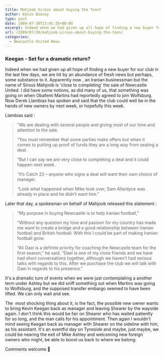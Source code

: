 ```yaml
---
title: Mahjoob Sirous about buying the Toon?
author: Kevin Doocey
type: post
date: 2009-07-30T13:01:35+00:00
excerpt: Indeed when we had given up all hope of finding a new buyer for our club in the last few days, we are hit by an
url: /2009/07/30/mahjoob-sirous-about-buying-the-toon/
categories:
  - Newcastle United News
---
```


### Keegan - Set for a dramatic return?

Indeed when we had given up all hope of finding a new buyer for our club in the last few days, we are hit by an abundance of fresh news but perhaps, some substance to it. Apparently now , an Iranian businessman but the name of Sirous Mahjoob is 'close to completing' the sale of Newcastle United. I did have some notions, as did many of us, that something was going on when Obafemi Martins had reportedly agreed to join Wolfsburg. Now Derek Llambias has spoken and said that the club could well be in the hands of new owners by next week, or hopefully this week.

Llambias said :

> “We are dealing with several people and giving most of our time and attention to the sale.
>
> “You must remember that some parties make offers but when it comes to putting up proof of funds they are a long way from sealing a deal.
>
> “But I can say we are very close to completing a deal and it could happen next week.
>
> “It’s Catch 22 – anyone who signs a deal will want their own choice of manager.
>
> “Look what happened when Mike took over, Sam Allardyce was already in place and he didn’t want him.”

Later that day, a spokesman on behalf of Mahjoob released this statement :

> “My purpose in buying Newcastle is to help Iranian football,”
>
> “Without any question my love and passion for my country has made me want to create a bridge and a good relationship between Iranian football and British football. With this I could be part of making Iranian football grow.
>
> “Ali Daei is a definite priority for coaching the Newcastle team for the first season,” he said. “Daei is one of my close friends and we have had short conversations together, although we haven’t had serious talks with regards to this. After we purchase the club we will talk with Daei in regards to his presence.”

It's a dramatic turn of events when we were just contemplating a another term under Ashley but we did sniff something out when Martins was going to Wolfsburg, and the supposed transfer embargo seemed to have been lifted. We can only wait and see.

The  most shocking thing about it, is the fact, the possible new owner wants to bring Kevin Keegan back as manager and leaving Shearer by the wayside again. I don't think this would be fair on Shearer who has waited patiently for so long, and the man calls for his appointment. Then again I wouldn't mind seeing Keegan back as manager with Shearer on the sideline with him, as his assistant. It's an eventful day on Tyneside and maybe, just maybe, we could be nearing the exit of Mike Ashley and welcoming new foreign owners who might, be able to boost us back to where we belong.

Comments welcome 🙂
